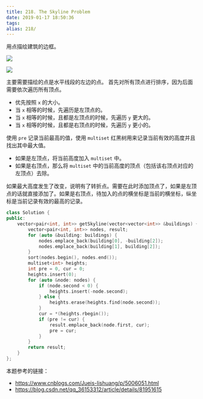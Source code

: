 ```yaml
---
title: 218. The Skyline Problem
date: 2019-01-17 18:50:36
tags:
alias: 218/
---
```


用点描绘建筑的边框。

<!--more-->

![](https://wx1.sinaimg.cn/large/e2a28cd6ly1fz9s02y7qxj20q20kxq30.jpg)

![](https://wx4.sinaimg.cn/large/e2a28cd6ly1fz9s0jjskzj20q20kx3yo.jpg)

主要需要描绘的点是水平线段的左边的点。
首先对所有顶点进行排序，因为后面需要依次遍历所有顶点。
- 优先按照 `x` 的大小。
- 当 `x` 相等的时候，先遍历是左顶点的。
- 当 `x` 相等的时候，且都是左顶点的时候，先遍历 `y` 更大的。
- 当 `x` 相等的时候，且都是右顶点的时候，先遍历 `y` 更小的。

使用 `pre` 记录当前最高的值，使用 `multiset` 红黑树用来记录当前有效的高度并且找出其中最大值。

- 如果是左顶点，将当前高度加入 `multiset` 中。
- 如果是右顶点，那么将 `multiset` 中的当前高度的顶点（包括该右顶点对应的左顶点）去除。

如果最大高度发生了改变，说明有了转折点。需要在此时添加顶点了，如果是左顶点的话就直接添加了。如果是右顶点，待加入的点的横坐标是当前的横坐标，纵坐标是当前记录有效的最高的记录。

```cpp
class Solution {
public:
    vector<pair<int, int>> getSkyline(vector<vector<int>> &buildings) {
        vector<pair<int, int>> nodes, result;
        for (auto &building: buildings) {
            nodes.emplace_back(building[0], -building[2]);
            nodes.emplace_back(building[1], building[2]);
        }
        sort(nodes.begin(), nodes.end());
        multiset<int> heights;
        int pre = 0, cur = 0;
        heights.insert(0);
        for (auto &node: nodes) {
            if (node.second < 0) {
                heights.insert(-node.second);
            } else {
                heights.erase(heights.find(node.second));
            }
            cur = *(heights.rbegin());
            if (pre != cur) {
                result.emplace_back(node.first, cur);
                pre = cur;
            }
        }
        return result;
    }
};
```

本题参考的链接：

- <https://www.cnblogs.com/Jueis-lishuang/p/5006051.html>
- <https://blog.csdn.net/qq_36153312/article/details/81951615>
